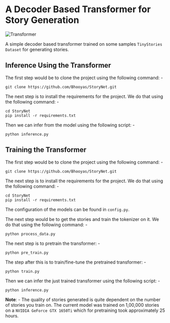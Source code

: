 # A Decoder Based Transformer for Story Generation

![Transformer](https://socialify.git.ci/Bhooyas/StoryNet/image?font=KoHo&language=1&name=1&owner=1&pattern=Circuit%20Board&stargazers=1&theme=Auto)

A simple decoder based transformer trained on some samples `TinyStories Dataset` for generating stories.

## Inference Using the Transformer

The first step would be to clone the project using the following command: -
```
git clone https://github.com/Bhooyas/StoryNet.git
```

The next step is to install the requirements for the project. We do that using the following command: -
```
cd StoryNet
pip install -r requirements.txt
```

Then we can infer from the model using the following script: -
```
python inference.py
```

## Training the Transformer

The first step would be to clone the project using the following command: -
```
git clone https://github.com/Bhooyas/StoryNet.git
```

The next step is to install the requirements for the project. We do that using the following command: -
```
cd StoryNet
pip install -r requirements.txt
```

The configuration of the models can be found in `config.py`.

The next step would be to get the stories and train the tokenizer on it. We do that using the following command: -
```
python process_data.py
```

The next step is to pretrain the transformer: -
```
python pre_train.py
```

The step after this is to train/fine-tune the pretrained transformer: -
```
python train.py
```

Then we can infer the just trained transformer using the following script: -
```
python inference.py
```

**Note**: - The quality of stories generated is quite dependent on the number of stories you train on. The current model was trained on 1,00,000 stories on a `NVIDIA GeForce GTX 1650Ti` which for pretraining took approximately 25 hours.

